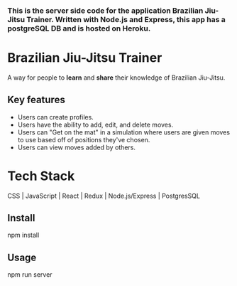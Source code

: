 ### This is the server side code for the application Brazilian Jiu-Jitsu Trainer. Written with Node.js and Express, this app has a postgreSQL DB and is hosted on Heroku.

# Brazilian Jiu-Jitsu Trainer
A way for people to **learn** and **share** their knowledge of Brazilian Jiu-Jitsu.

## Key features
* Users can create profiles.
* Users have the ability to add, edit, and delete moves.
* Users can "Get on the mat" in a simulation where users are given moves to use based off of positions they've chosen.
* Users can view moves added by others.

# Tech Stack
CSS | JavaScript | React | Redux | Node.js/Express | PostgresSQL

## Install
npm install
## Usage
npm run server
